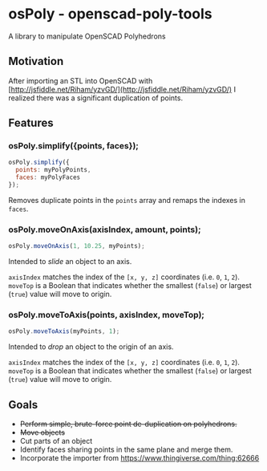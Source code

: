 # osPoly - openscad-poly-tools
A library to manipulate OpenSCAD Polyhedrons

## Motivation
After importing an STL into OpenSCAD with [http://jsfiddle.net/Riham/yzvGD/](http://jsfiddle.net/Riham/yzvGD/) I realized there was a significant duplication of points.

## Features

### osPoly.simplify({points, faces});

```javascript
osPoly.simplify({
  points: myPolyPoints,
  faces: myPolyFaces
});

```

Removes duplicate points in the `points` array and remaps the indexes in `faces`.

### osPoly.moveOnAxis(axisIndex, amount, points);

```javascript
osPoly.moveOnAxis(1, 10.25, myPoints);
```

Intended to *slide* an object to an axis.

`axisIndex` matches the index of the `[x, y, z]` coordinates (i.e. `0`, `1`, `2`).  
`moveTop` is a Boolean that indicates whether the smallest (`false`) or largest (`true`) value will move to origin.


### osPoly.moveToAxis(points, axisIndex, moveTop);

```javascript
osPoly.moveToAxis(myPoints, 1);
```

Intended to *drop* an object to the origin of an axis.

`axisIndex` matches the index of the `[x, y, z]` coordinates (i.e. `0`, `1`, `2`).  
`moveTop` is a Boolean that indicates whether the smallest (`false`) or largest (`true`) value will move to origin.


## Goals
* ~~Perform simple, brute-force point de-duplication on polyhedrons.~~
* ~~Move objects~~
* Cut parts of an object
* Identify faces sharing points in the same plane and merge them.
* Incorporate the importer from https://www.thingiverse.com/thing:62666
